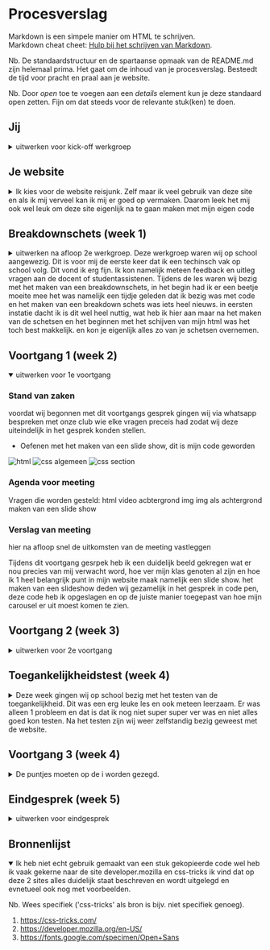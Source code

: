 # Procesverslag
Markdown is een simpele manier om HTML te schrijven.  
Markdown cheat cheet: [Hulp bij het schrijven van Markdown](https://github.com/adam-p/markdown-here/wiki/Markdown-Cheatsheet).

Nb. De standaardstructuur en de spartaanse opmaak van de README.md zijn helemaal prima. Het gaat om de inhoud van je procesverslag. Besteedt de tijd voor pracht en praal aan je website.

Nb. Door *open* toe te voegen aan een *details* element kun je deze standaard open zetten. Fijn om dat steeds voor de relevante stuk(ken) te doen.





## Jij

<details>
<summary>uitwerken voor kick-off werkgroep</summary>

### Auteur:
Tessa Welling 

#### Je startniveau:
Ik ben nog niet zo'n held in het coderen en wil hier graag wel beter in worden, maar mijn niveua ligt nu nog op blauw. Ik doe het net iets te weining maar vind het wel erg leuk, zeker als het lukt. Ik hoop dan ook zeker dat ik aan het einde van dit blok sowieso op niveau rood zit. 

#### Je focus:
Ik heb gekozen voor responsive, Ik denk dat ik hier het meeste aan heb en vind het persoonlijk erg belangrijk dat een website op elke device even goed is en de kwaliteit niet achteruit gaat als je een site opende op een laptop of telefoon.  

</details>





## Je website

<details>
<summary>Ik kies voor de website reisjunk. Zelf maar ik veel gebruik van deze site en als ik mij verveel kan ik mij er goed op vermaken. Daarom leek het mij ook wel leuk om deze site eigenlijk na te gaan maken met mijn eigen code</summary>

### Je opdracht:
https://www.reisjunk.nl/ 

#### Screenshot(s) van de eerste pagina: 
Homepage (reisjunk)
<img src="images/Schermafbeelding 2021-12-15 om 15.35.32.png " width="375px" alt="homepage breed">
<img src="images/Schermafbeelding 2021-12-15 om 15.35.42.png " width="375px" alt="homepage breed">
<img src="images/Schermafbeelding 2021-12-15 om 15.36.02.png " width="375px" alt="homepage small">
<img src="images/Schermafbeelding 2021-12-15 om 15.36.222.png " width="375px" alt="homepage small">

#### Screenshot(s) van de tweede pagina:
Over ons
<img src="images/Schermafbeelding 2021-12-15 om 15.45.17.png" width="375px" alt="over ons breed">
<img src="images/Schermafbeelding 2021-12-15 om 15.45.25.png" width="375px" alt="over ons small">
 
</details>



## Breakdownschets (week 1)

<details>
<summary>uitwerken na afloop 2e werkgroep. Deze werkgroep waren wij op school aangewezig. Dit is voor mij de eerste keer dat ik een techinsch vak op school volg. Dit vond ik erg fijn. Ik kon namelijk meteen feedback en uitleg vragen aan de docent of studentassistenen. Tijdens de les waren wij bezig met het maken van een breakdownschets, in het begin had ik er een beetje moeite mee het was namelijk een tijdje geleden dat ik bezig was met code en het maken van een breakdown schets was iets heel nieuws. in eersten instatie dacht ik is dit wel heel nuttig, wat heb ik hier aan maar na het maken van de schetsen en het beginnen met het schijven van mijn html was het toch best makkelijk. en kon je eigenlijk alles zo van je schetsen overnemen. </summary>

### de hele pagina: 
<img src="images/reisjunk_homepage_breakdownschets.pdf" width="375px" alt="breakdown van de hele pagina">
</details>





## Voortgang 1 (week 2)

<details open>
<summary>uitwerken voor 1e voortgang</summary>

### Stand van zaken

voordat wij begonnen met dit voortgangs gesprek gingen wij via whatsapp bespreken met onze club wie elke vragen preceis had zodat wij deze uiteindelijk in het gesprek konden stellen. 

- Oefenen met het maken van een slide show, dit is mijn code geworden 
<img src="images/Schermafbeelding 2021-12-15 om 15.49.18.png" alt="html">
<img src="images/Schermafbeelding 2021-12-15 om 15.50.02.png" alt="css algemeen">
<img src="images/Schermafbeelding 2021-12-15 om 15.50.09.png" alt="css section ">

### Agenda voor meeting
Vragen die worden gesteld: 
html video
acbtergrond img 
img als achtergrond 
maken van een slide show 





### Verslag van meeting
hier na afloop snel de uitkomsten van de meeting vastleggen

Tijdens dit voortgang gesrpek heb ik een duidelijk beeld gekregen wat er nou precies van mij verwacht word, hoe ver mijn klas genoten al zijn en hoe ik 1 heel belangrijk punt in mijn website maak namelijk een slide show. 
het maken van een slideshow deden wij gezamelijk in het gesprek in code pen, deze code heb ik opgeslagen en op de juiste manier toegepast van hoe mijn carousel er uit moest komen te zien. 


</details>





## Voortgang 2 (week 3)

<details>
<summary>uitwerken voor 2e voortgang</summary>

### Stand van zaken
Deze week ben ik bezig geweest met mijn website. Tijdens de offline les op het TTH vond ik het erg fijn dat wij konden werken aan onze website. hierdoor kon je gemakkelijk vragen stellen aan andere studenten, en de studentasistenten. omdat je snel en gemakkelijk vragen kan stellen, blijf je ook minder hangen op 1 onderdeel in je site en kan je gemakkelijk veder en voortgang maken. 


### Agenda voor meeting
Vragen die worden gesteld:
uitklappen menu 
tekst uitlijnen 
afbeeldingen in gethub kunnen plaatsen





### Verslag van meeting
Ik had voor dit voort gang gesprek niet echt problemen die opgelost moest worden met behulp van de student assistenten/ wel is er mij uitgelegt hoe ik een afbeelding in dit read me bestand kan zetten. Wat ik ook erg fijn vind is dat de studenten niet meteen alles voordoen of voorzeggen. ze geven je vaak een site of een voorbeeld zodat je er zelf ook nog echt wat van leer. Als het dan uiteindelijk toch niet lukt helpen ze je. 
</details>






## Toegankelijkheidstest (week 4)

<details>
<summary>Deze week gingen wij op school bezig met het testen van de toegankelijkheid. Dit was een erg leuke les en ook meteen leerzaam. Er was alleen 1 probleem en dat is dat ik nog niet super super ver was en niet alles goed kon testen. 
Na het testen zijn wij weer zelfstandig bezig geweest met de website.
</summary>

### Bevindingen
Lijst met je bevindingen die in de test naar voren kwamen:

#### Screenreader
Tijdens de les gingen wij beizg met een screen reader, automatisch werd mijn hele tekst doorgelezen en ben ik niet echt tegen iets aangelopen dat verhindering kan veroorzaken. 


#### Parkison. 
Mijn website was redelijk goed te gebruik dit omdat er niet echt buttons of knoppen in vererkt zitten alleen in het hamburger menu. Dit zou ik kunnen vebeteren door het menu nog iets groter te maken zodat je minder snel mis klikt. 

ook was het meteen een hele ervaring om aangesloten te zitten op dat aparaatje. en je eigenlijk weining controle had over je bewegingen. 


#### Tap. 
mijn hele site is te gebruiken met de toetsen, dit is natuurlijk erg fijn, maar er is wel 1 verbeter puntje en dat is dat als je nu gaat tappen en je het menu niet opend je als nog door het menu heen tapt ookal is het niet zichtbaar. Het mooiste zou natuurlijk zijn dan je alleen door het menu tapt als je ook op het menu klikt. Als je goed kijk zie je op de foto aan de linker kant dat je op een menu zit.  


Hoe is dit probleem kan oplossen ben ik nog niet achtergekomen. 

<img src="images/Schermafbeelding 2021-12-15 om 15.14.17.png" alt="tap aan de linker kant">




</details>





## Voortgang 3 (week 4)

<details>
<summary>De puntjes moeten op de i worden gezegd.  </summary>

### Stand van zaken
Ik nog even een eindsprint gaan maken, ik voor zo goed als mijn eerste pagina af maar de 2de moet ik nog mee beginnen. Maar ik ga er van uit dat ik het allemaal net optijd afkrijg. 

- het maken van een overlay. hoe ik er voor zorg dat tekst over een afbeelding heen gaat met position sticky. 

### Agenda voor meeting
samen met je groepje opstellen

| Marijn                    | Dana          | Sadie   | Tessa                                   |
| ---                       | ---           | ---     | ---                                     |
| html pagina doorkijken    |  uitklappen   |         | overlay, teksy overafbeelding heen      |




### Verslag van meeting
Ik begreep van de student assitent dat het nog best wel ingewikkeld kan zijn om ervoor de zorgen dat de tekst over een afbeelding heen gaat, maar dat was gelukkig niet zo. Je kon het gemakkelijk maken met Position sticky en deze heb ik dan ook meerdere keren in mijn site gebruikt en toegepast.

<img src="images/Schermafbeelding 2021-12-15 om 15.57.45.png" alt="position sticky">


</details>





## Eindgesprek (week 5)

<details>
<summary>uitwerken voor eindgesprek</summary>

### Stand van zaken
hier dit ging goed & dit was lastig (neem ook screenshots op van delen van je website en code)
ik had moeite met het werken van grid en het opvullen van ruimte. Dit is uiteindelijk gelukt 
(afbeelding die ik naar yunus stuurde )
### Screenshot(s)

hier screenshot(s) van je eindresultaat


</details>





## Bronnenlijst

<details open>
<summary>Ik heb niet echt gebruik gemaakt van een stuk gekopieerde code wel heb ik vaak gekerne naar de site developer.mozilla en css-tricks ik vind dat op deze 2 sites alles duidelijk staat beschreven en wordt uitgelegd en evnetueel ook nog met voorbeelden.</summary>

Nb. Wees specifiek ('css-tricks' als bron is bijv. niet specifiek genoeg).

1. https://css-tricks.com/
2. https://developer.mozilla.org/en-US/
3. https://fonts.google.com/specimen/Open+Sans 

</details>